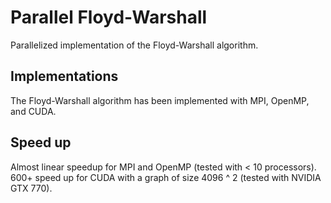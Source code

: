 # Parallel Floyd-Warshall

Parallelized implementation of the Floyd-Warshall algorithm.

## Implementations

The Floyd-Warshall algorithm has been implemented with MPI, OpenMP, and CUDA.

## Speed up

Almost linear speedup for MPI and OpenMP (tested with < 10 processors). 600+ speed up for CUDA with a graph of size 4096 ^ 2 (tested with NVIDIA GTX 770).
